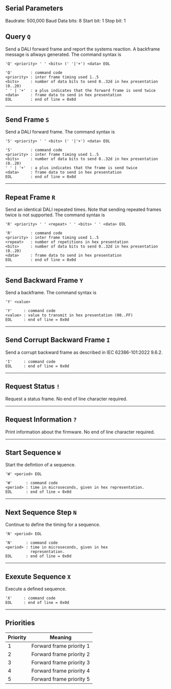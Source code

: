## Serial Parameters

Baudrate: 500,000 Baud
Data bits: 8
Start bit: 1
Stop bit: 1

## Query `Q`

Send a DALI forward frame and report the systems reaction. A backframe message is allways generated. The command syntax is

    'Q' <priority> ' ' <bits> (' '|'+') <data> EOL

    'Q'        : command code
    <priority> : inter frame timing used 1..5
    <bits>     : number of data bits to send 0..32d in hex presentation (0..20)
    ' ' | '+'  : a plus indicates that the forward frame is send twice
    <data>     : frame data to send in hex presentation
    EOL        : end of line = 0x0d
- - - 

## Send Frame `S`

Send a DALI forward frame. The command syntax is

    'S' <priority> ' ' <bits> (' '|'+') <data> EOL

    'S'        : command code
    <priority> : inter frame timing used 1..5
    <bits>     : number of data bits to send 0..32d in hex presentation (0..20)
    ' ' | '+'  : a plus indicates that the frame is send twice
    <data>     : frame data to send in hex presentation
    EOL        : end of line = 0x0d
- - -

## Repeat Frame `R`

Send an identical DALI repeated times. Note that sending repeated frames twice is not supported. The command syntax is

    'R' <priority> ' ' <repeat> ' ' <bits> ' ' <data> EOL

    'R'        : command code
    <priority> : inter frame timing used 1..5
    <repeat>   : number of repetitions in hex presentation 
    <bits>     : number of data bits to send 0..32d in hex presentation (0..20)
    <data>     : frame data to send in hex presentation
    EOL        : end of line = 0x0d

- - -
## Send Backward Frame `Y`

Send a backframe. The command syntax is

    'Y' <value>

    'Y'     : command code
    <value> : value to transmit in hex presentation (00..FF)
    EOL     : end of line = 0x0d

- - -
## Send Corrupt Backward Frame `I`

Send a corrupt backward frame as described in IEC 62386-101:2022 9.6.2. 

    'I'     : command code
    EOL     : end of line = 0x0d

- - -
## Request Status `!`

Request a status frame. No end of line character required.

- - - 
## Request Information `?`

Print information about the firmware. No end of line character required.

- - -
## Start Sequence `W`

Start the defintion of a sequence.

    'W' <period> EOL

    'W'      : command code
    <period> : time in microseconds, given in hex representation.
    EOL      : end of line = 0x0d

- - -
## Next Sequence Step `N`

Continue to define the timing for a sequence.

    'N' <period> EOL

    'N'      : command code
    <period> : time in microseconds, given in hex 
               representation.
    EOL      : end of line = 0x0d

- - -
## Exexute Sequence `X`

Execute a defined sequence.

    'X'     : command code
    EOL     : end of line = 0x0d

- - -

## Priorities

| Priority | Meaning                   |
|----------|---------------------------|
|        1 | Forward frame priority 1  |
|        2 | Forward frame priority 2  |
|        3 | Forward frame priority 3  |
|        4 | Forward frame priority 4  |
|        5 | Forward frame priority 5  |

